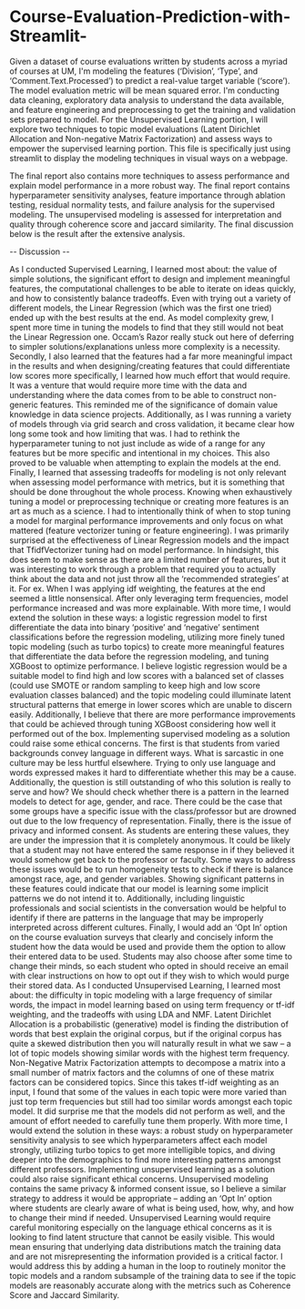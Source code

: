 # Course-Evaluation-Prediction-with-Streamlit-

Given a dataset of course evaluations written by students across a myriad of courses at UM, I'm modeling the features (‘Division’, ‘Type’, and ‘Comment.Text.Processed’) to predict a real-value target variable (‘score’). The model evaluation metric will be mean squared error. I'm conducting data cleaning, exploratory data analysis to understand the data available, and feature engineering and preprocessing to get the training and validation sets prepared to model. For the Unsupervised Learning portion, I will explore two techniques to topic model evaluations (Latent Dirichlet Allocation and Non-negative Matrix Factorization) and assess ways to empower the supervised learning portion. This file is specifically just using streamlit to display the modeling techniques in visual ways on a webpage. 

The final report also contains more techniques to assess performance and explain model performance in a more robust way. The final report contains hyperparameter sensitivity analyses, feature importance through ablation testing, residual normality tests, and failure analysis for the supervised modeling. The unsupervised modeling is assessed for interpretation and quality through coherence score and jaccard similarity. The final discussion below is the result after the extensive analysis.


-- Discussion --

As I conducted Supervised Learning, I learned most about: the value of simple solutions, the significant effort to design and implement meaningful features, the computational challenges to be able to iterate on ideas quickly, and how to consistently balance tradeoffs. Even with trying out a variety of different models, the Linear Regression (which was the first one tried) ended up with the best results at the end. As model complexity grew, I spent more time in tuning the models to find that they still would not beat the Linear Regression one. Occam’s Razor really stuck out here of deferring to simpler solutions/explanations unless more complexity is a necessity. Secondly, I also learned that the features had a far more meaningful impact in the results and when designing/creating features that could differentiate low scores more specifically, I learned how much effort that would require. It was a venture that would require more time with the data and understanding where the data comes from to be able to construct non-generic features. This reminded me of the significance of domain value knowledge in data science projects. Additionally, as I was running a variety of models through via grid search and cross validation, it became clear how long some took and how limiting that was. I had to rethink the hyperparameter tuning to not just include as wide of a range for any features but be more specific and intentional in my choices. This also proved to be valuable when attempting to explain the models at the end. Finally, I learned that assessing tradeoffs for modeling is not only relevant when assessing model performance with metrics, but it is something that should be done throughout the whole process. Knowing when exhaustively tuning a model or preprocessing technique or creating more features is an art as much as a science. I had to intentionally think of when to stop tuning a model for marginal performance improvements and only focus on what mattered (feature vectorizer tuning or feature engineering). I was primarily surprised at the effectiveness of Linear Regression models and the impact that TfidfVectorizer tuning had on model performance. In hindsight, this does seem to make sense as there are a limited number of features, but it was interesting to work through a problem that required you to actually think about the data and not just throw all the ‘recommended strategies’ at it. For ex. When I was applying idf weighting, the features at the end seemed a little nonsensical. After only leveraging term frequencies, model performance increased and was more explainable.
With more time, I would extend the solution in these ways: a logistic regression model to first differentiate the data into binary ‘positive’ and ‘negative’ sentiment classifications before the regression modeling, utilizing more finely tuned topic modeling (such as turbo topics) to create more meaningful features that differentiate the data before the regression modeling, and tuning XGBoost to optimize performance. I believe logistic regression would be a suitable model to find high and low scores with a balanced set of classes (could use SMOTE or random sampling to keep high and low score evaluation classes balanced) and the topic modeling could illuminate latent structural patterns that emerge in lower scores which are unable to discern easily. Additionally, I believe that there are more performance improvements that could be achieved through tuning XGBoost considering how well it performed out of the box.
Implementing supervised modeling as a solution could raise some ethical concerns. The first is that students from varied backgrounds convey language in different ways. What is sarcastic in one culture may be less hurtful elsewhere. Trying to only use language and words expressed makes it hard to differentiate whether this may be a cause. Additionally, the question is still outstanding of who this solution is really to serve and how? We should check whether there is a pattern in the learned models to detect for age, gender, and race. There could be the case that some groups have a specific issue with the class/professor but are drowned out due to the low frequency of representation. Finally, there is the issue of privacy and informed consent. As students are entering these values, they are under the impression that it is completely anonymous. It could be likely that a student may not have entered the same response in if they believed it would somehow get back to the professor or faculty. Some ways to address these issues would be to run homogeneity tests to check if there is balance amongst race, age, and gender variables. Showing significant patterns in these features could indicate that our model is learning some implicit patterns we do not intend it to. Additionally, including linguistic professionals and social scientists in the conversation would be helpful to identify if there are patterns in the language that may be improperly interpreted across different cultures. Finally, I would add an ‘Opt In’ option on the course evaluation surveys that clearly and concisely inform the student how the data would be used and provide them the option to allow their entered data to be used. Students may also choose after some time to change their minds, so each student who opted in should receive an email with clear instructions on how to opt out if they wish to which would purge their stored data.
As I conducted Unsupervised Learning, I learned most about: the difficulty in topic modeling with a large frequency of similar words, the impact in model learning based on using term frequency or tf-idf weighting, and the tradeoffs with using LDA and NMF. Latent Dirichlet Allocation is a probabilistic (generative) model is finding the distribution of words that best explain the original corpus, but if the original corpus has quite a skewed distribution then you will naturally result in what we saw – a lot of topic models showing similar words with the highest term frequency. Non-Negative Matrix Factorization attempts to decompose a matrix into a small number of matrix factors and the columns of one of these matrix factors can be considered topics. Since this takes tf-idf weighting as an input, I found that some of the values in each topic were more varied than just top term frequencies but still had too similar words amongst each topic model. It did surprise me that the models did not perform as well, and the amount of effort needed to carefully tune them properly.
With more time, I would extend the solution in these ways: a robust study on hyperparameter sensitivity analysis to see which hyperparameters affect each model strongly, utilizing turbo topics to get more intelligible topics, and diving deeper into the demographics to find more interesting patterns amongst different professors.
Implementing unsupervised learning as a solution could also raise significant ethical concerns. Unsupervised modeling contains the same privacy & informed consent issue, so I believe a similar strategy to address it would be appropriate – adding an ‘Opt In’ option where students are clearly aware of what is being used, how, why, and how to change their mind if needed. Unsupervised Learning would require careful monitoring especially on the language ethical concerns as it is looking to find latent structure that cannot be easily visible. This would mean ensuring that underlying data distributions match the training data and are not misrepresenting the information provided is a critical factor. I would address this by adding a human in the loop to routinely monitor the topic models and a random subsample of the training data to see if the topic models are reasonably accurate along with the metrics such as Coherence Score and Jaccard Similarity.
